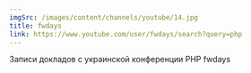 ```yaml
---
imgSrc: /images/content/channels/youtube/14.jpg
title: fwdays
link: https://www.youtube.com/user/fwdays/search?query=php
---
```


Записи докладов с украинской конференции PHP fwdays
